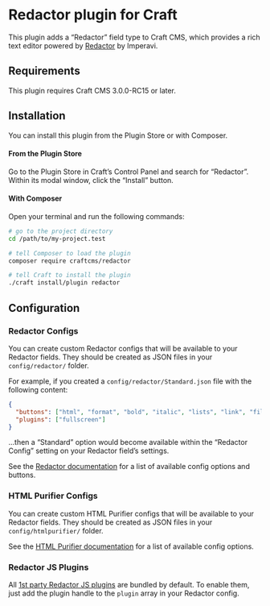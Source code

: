 # Redactor plugin for Craft

This plugin adds a “Redactor” field type to Craft CMS, which provides a rich text editor powered by [Redactor](https://imperavi.com/redactor/) by Imperavi.

## Requirements

This plugin requires Craft CMS 3.0.0-RC15 or later.

## Installation

You can install this plugin from the Plugin Store or with Composer.

#### From the Plugin Store

Go to the Plugin Store in Craft’s Control Panel and search for “Redactor”. Within its modal window, click the “Install” button.

#### With Composer

Open your terminal and run the following commands:

```bash
# go to the project directory
cd /path/to/my-project.test

# tell Composer to load the plugin
composer require craftcms/redactor

# tell Craft to install the plugin
./craft install/plugin redactor
```

## Configuration

### Redactor Configs

You can create custom Redactor configs that will be available to your Redactor fields. They should be created as JSON files in your `config/redactor/` folder.

For example, if you created a `config/redactor/Standard.json` file with the following content:

```json
{
  "buttons": ["html", "format", "bold", "italic", "lists", "link", "file"],
  "plugins": ["fullscreen"]
}
```

…then a “Standard” option would become available within the “Redactor Config” setting on your Redactor field’s settings.

See the [Redactor documentation](https://imperavi.com/redactor/docs/settings/) for a list of available config options and buttons.

### HTML Purifier Configs

You can create custom HTML Purifier configs that will be available to your Redactor fields. They should be created as JSON files in your `config/htmlpurifier/` folder.

See the [HTML Purifier documentation](http://htmlpurifier.org/live/configdoc/plain.html) for a list of available config options.

### Redactor JS Plugins

All [1st party Redactor JS plugins](https://imperavi.com/redactor/plugins/) are bundled by default. To enable them, just add the plugin handle to the `plugin` array in your Redactor config.
